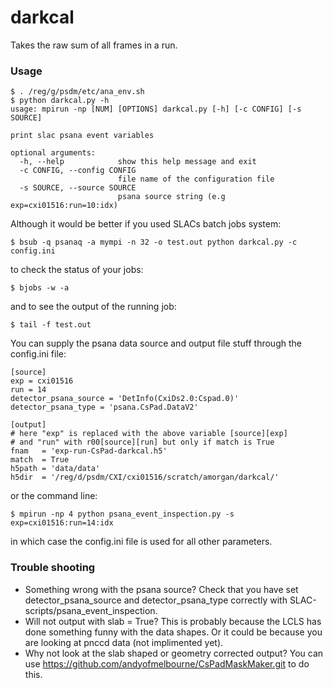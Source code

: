 # darkcal
Takes the raw sum of all frames in a run.

### Usage
```
$ . /reg/g/psdm/etc/ana_env.sh
$ python darkcal.py -h
usage: mpirun -np [NUM] [OPTIONS] darkcal.py [-h] [-c CONFIG] [-s SOURCE]

print slac psana event variables

optional arguments:
  -h, --help            show this help message and exit
  -c CONFIG, --config CONFIG
                        file name of the configuration file
  -s SOURCE, --source SOURCE
                        psana source string (e.g exp=cxi01516:run=10:idx)
```

Although it would be better if you used SLACs batch jobs system:
```
$ bsub -q psanaq -a mympi -n 32 -o test.out python darkcal.py -c config.ini
```
to check the status of your jobs:
```
$ bjobs -w -a
```
and to see the output of the running job:
```
$ tail -f test.out
```

You can supply the psana data source and output file stuff through the config.ini file:
```
[source]
exp = cxi01516
run = 14
detector_psana_source = 'DetInfo(CxiDs2.0:Cspad.0)'
detector_psana_type = 'psana.CsPad.DataV2'

[output]
# here "exp" is replaced with the above variable [source][exp] 
# and "run" with r00[source][run] but only if match is True
fnam   = 'exp-run-CsPad-darkcal.h5' 
match  = True
h5path = 'data/data'
h5dir  = '/reg/d/psdm/CXI/cxi01516/scratch/amorgan/darkcal/'
```
or the command line:
```
$ mpirun -np 4 python psana_event_inspection.py -s exp=cxi01516:run=14:idx
```
in which case the config.ini file is used for all other parameters.


### Trouble shooting
* Something wrong with the psana source? Check that you have set detector_psana_source and detector_psana_type correctly with SLAC-scripts/psana_event_inspection.
* Will not output with slab = True? This is probably because the LCLS has done something funny with the data shapes. Or it could be because you are looking at pnccd data (not implimented yet).
* Why not look at the slab shaped or geometry corrected output? You can use https://github.com/andyofmelbourne/CsPadMaskMaker.git to do this.

